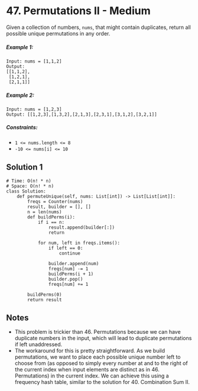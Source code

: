 # 47. Permutations II - Medium

Given a collection of numbers, `nums`, that might contain duplicates, return all possible unique permutations in any order.

##### Example 1:

```
Input: nums = [1,1,2]
Output:
[[1,1,2],
 [1,2,1],
 [2,1,1]]
```

##### Example 2:

```
Input: nums = [1,2,3]
Output: [[1,2,3],[1,3,2],[2,1,3],[2,3,1],[3,1,2],[3,2,1]]

```

##### Constraints:

- `1 <= nums.length <= 8`
- `-10 <= nums[i] <= 10`

## Solution 1

```
# Time: O(n! * n)
# Space: O(n! * n)
class Solution:
    def permuteUnique(self, nums: List[int]) -> List[List[int]]:
        freqs = Counter(nums)
        result, builder = [], []
        n = len(nums)
        def buildPerms(i):
            if i == n:
                result.append(builder[:])
                return
            
            for num, left in freqs.items():
                if left == 0:
                    continue
                
                builder.append(num)
                freqs[num] -= 1
                buildPerms(i + 1)
                builder.pop()
                freqs[num] += 1
        
        buildPerms(0)
        return result
```

## Notes
- This problem is trickier than 46. Permutations because we can have duplicate numbers in the input, which will lead to duplicate permutations if left unaddressed.
- The workaround for this is pretty straightforward. As we build permutations, we want to place each possible unique number left to choose from (as opposed to simply every number at and to the right of the current index when input elements are distinct as in 46. Permutations) in the current index. We can achieve this using a frequency hash table, similar to the solution for 40. Combination Sum II.